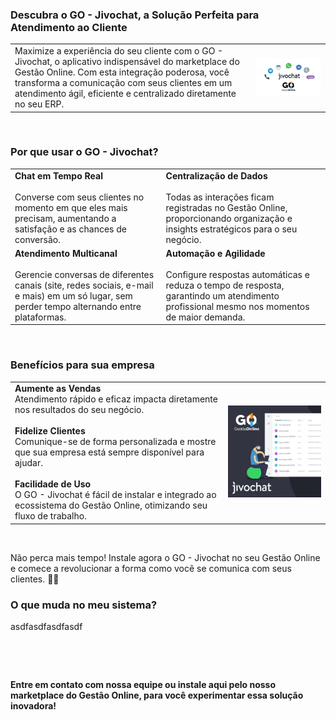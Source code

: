 ### Descubra o GO - Jivochat, a Solução Perfeita para Atendimento ao Cliente

| | |
|-|-|
|Maximize a experiência do seu cliente com o GO - Jivochat, o aplicativo indispensável do marketplace do Gestão Online. Com esta integração poderosa, você transforma a comunicação com seus clientes em um atendimento ágil, eficiente e centralizado diretamente no seu ERP. |![](https://github.com/Gestao-Online/public-docs/blob/5e11acc9ffd5104d0b5f0eeef5391dec49e1fcab/erp-v2/marketplace/extensions/me.jivochat.gestao-online.chat/assets/extensao_jivochat_chat_01.png?raw=true) |

<br>

### Por que usar o GO - Jivochat?

| | |
|-|-|
|**Chat em Tempo Real**<br><br>Converse com seus clientes no momento em que eles mais precisam, aumentando a satisfação e as chances de conversão.|**Centralização de Dados**<br><br>Todas as interações ficam registradas no Gestão Online, proporcionando organização e insights estratégicos para o seu negócio.|
|**Atendimento Multicanal**<br><br>Gerencie conversas de diferentes canais (site, redes sociais, e-mail e mais) em um só lugar, sem perder tempo alternando entre plataformas.|**Automação e Agilidade**<br><br>Configure respostas automáticas e reduza o tempo de resposta, garantindo um atendimento profissional mesmo nos momentos de maior demanda.|

<br>

### Benefícios para sua empresa

| | |
|-|-|
|**Aumente as Vendas**<br>Atendimento rápido e eficaz impacta diretamente nos resultados do seu negócio.<br><br>**Fidelize Clientes**<br>Comunique-se de forma personalizada e mostre que sua empresa está sempre disponível para ajudar.<br><br>**Facilidade de Uso**<br>O GO - Jivochat é fácil de instalar e integrado ao ecossistema do Gestão Online, otimizando seu fluxo de trabalho. |![](https://github.com/Gestao-Online/public-docs/blob/5e11acc9ffd5104d0b5f0eeef5391dec49e1fcab/erp-v2/marketplace/extensions/me.jivochat.gestao-online.chat/assets/extensao_jivochat_chat_02.png?raw=true) |

<br>

Não perca mais tempo! Instale agora o GO - Jivochat no seu Gestão Online e comece a revolucionar a forma como você se comunica com seus clientes. 💬✨

### O que muda no meu sistema?

asdfasdfasdfasdf


![]()

<br>

**Entre em contato com nossa equipe ou instale aqui pelo nosso marketplace do Gestão Online, para você experimentar essa solução inovadora!**